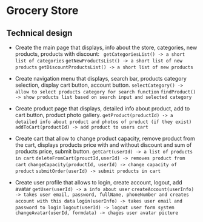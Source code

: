 # Grocery Store #
## Technical design ##

 - Create the main page that displays, info about the store, categories, new products, products with discount:
	`` getCategoriesList() -> a short list of categories``
	`` getNewProductsList() -> a short list of new products ``
	`` getDiscountProductsList() -> a short list of new products ``
 - Create navigation menu that displays, search bar, products category selection, display cart button, account button.
`` selectCategory() -> allow to select products category for search function ``
 `` findProduct() -> show products list based on search input and selected category ``
 
 - Create product page that displays, detailed info about product, add to cart button, product photo gallery.
 `` getProduct(productId) -> a detailed info about product and photos of pruduct (if they exist) ``
 `` addToCart(productId) -> add product to users cart``
 
 - Create cart that allow to change product capacity, remove product from the cart, displays products price with and without discount and sum of products price, submit button.
 `` getCart(userId) -> a list of products in cart ``
 `` deleteFromCart(prouctId,userId) -> removes product from cart ``
 `` changeCapacity(productId, userId) -> change capacity of product ``
 `` submitOrder(userId) -> submit products in cart ``
 
 - Create user profile that allows to login, create account, logout, add avatar
 ``getUser(userId) -> a info about user``
 `` createAccount(userInfo) -> takes user email, password, fullName, phoneNumber and creates account with this data ``
 `` login(userInfo) -> takes user email and password to login ``
 ``logout(userId) -> logout user form system``
 `` changeAvatar(userId, formdata) -> chages user avatar picture`` 
